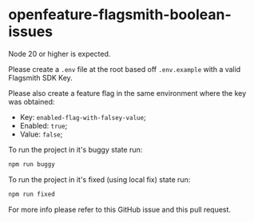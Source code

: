 # openfeature-flagsmith-boolean-issues

Node 20 or higher is expected.

Please create a `.env` file at the root based off `.env.example` with a valid Flagsmith SDK Key.

Please also create a feature flag in the same environment where the key was obtained:

- Key: `enabled-flag-with-falsey-value`;
- Enabled: `true`;
- Value: `false`;

To run the project in it's buggy state run:

```sh
npm run buggy
```

To run the project in it's fixed (using local fix) state run:

```sh
npm run fixed
```

For more info please refer to this GitHub issue and this pull request.
